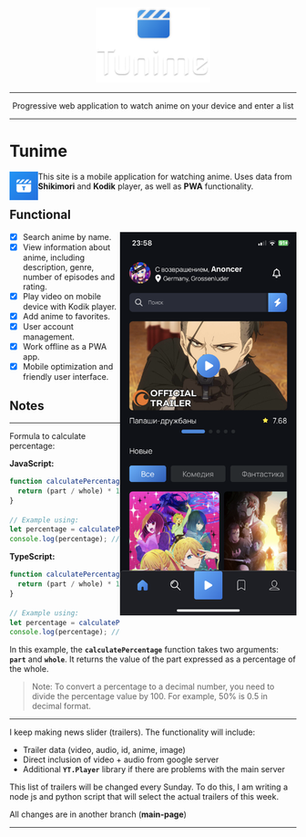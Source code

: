 <p align="center"><img src="https://github.com/AN0NCER/resources/raw/main/github-logo.png" width="200px" /></p>

______

<p align="center">Progressive web application to watch anime on your device and enter a list</p>

___

# Tunime

<img src="icon-512x512.png" align="left" width="50" />

This site is a mobile application for watching anime. Uses data from **Shikimori** and **Kodik** player, as well as **PWA** functionality.

## Functional

<img src="https://raw.githubusercontent.com/AN0NCER/resources/main/screenshot_1.PNG" align="right" width="310">

- [X] Search anime by name.
- [X] View information about anime, including description, genre, number of episodes and rating.
- [X] Play video on mobile device with Kodik player.
- [X] Add anime to favorites.
- [X] User account management.
- [X] Work offline as a PWA app.
- [X] Mobile optimization and friendly user interface.

## Notes

___

Formula to calculate percentage:

**JavaScript:**
```js
function calculatePercentage(part, whole) {
  return (part / whole) * 100;
}

// Example using:
let percentage = calculatePercentage(2, 12);
console.log(percentage); // result 16.666666666666668
```

**TypeScript:**
```ts
function calculatePercentage(part: number, whole: number): number {
  return (part / whole) * 100;
}

// Example using:
let percentage = calculatePercentage(2, 12);
console.log(percentage); // result 16.666666666666668
```

In this example, the **`calculatePercentage`** function takes two arguments: **`part`** and **`whole`**. It returns the value of the part expressed as a percentage of the whole.

>Note: To convert a percentage to a decimal number, you need to divide the percentage value by 100. For example, 50% is 0.5 in decimal format.

___

I keep making news slider (trailers). The functionality will include:

- Trailer data (video, audio, id, anime, image)
- Direct inclusion of video + audio from google server
- Additional **`YT.Player`** library if there are problems with the main server

This list of trailers will be changed every Sunday. To do this, I am writing a node js and python script that will select the actual trailers of this week.

All changes are in another branch (**main-page**)
___